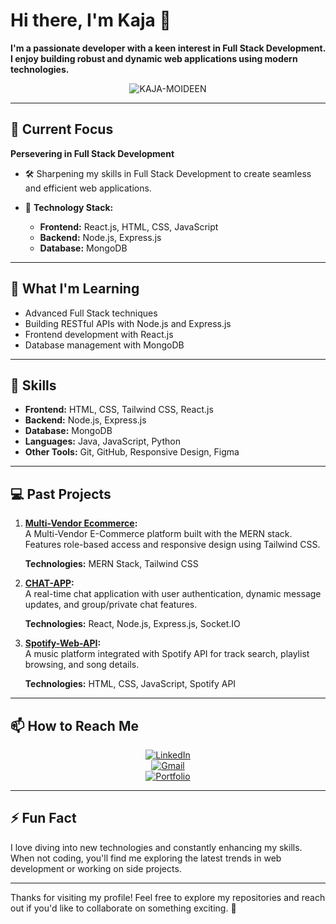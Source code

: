 # Hi there, I'm Kaja 👋

**I'm a passionate developer with a keen interest in Full Stack Development. I enjoy building robust and dynamic web applications using modern technologies.**

<p align="center"> 
  <img src="https://komarev.com/ghpvc/?username=KAJA-MOIDEEN&label=Profile%20views&color=0e75b6&style=flat" alt="KAJA-MOIDEEN" /> 
</p>

---

## 🔭 Current Focus

**Persevering in Full Stack Development**  
- 🛠️ Sharpening my skills in Full Stack Development to create seamless and efficient web applications.  
- 🚀 **Technology Stack:**

  - **Frontend:** React.js, HTML, CSS, JavaScript  
  - **Backend:** Node.js, Express.js  
  - **Database:** MongoDB  

---

## 🌱 What I'm Learning

- Advanced Full Stack techniques  
- Building RESTful APIs with Node.js and Express.js  
- Frontend development with React.js  
- Database management with MongoDB  

---

## 💼 Skills

- **Frontend:** HTML, CSS, Tailwind CSS, React.js  
- **Backend:** Node.js, Express.js  
- **Database:** MongoDB  
- **Languages:** Java, JavaScript, Python  
- **Other Tools:** Git, GitHub, Responsive Design, Figma  

---

## 💻 Past Projects

1. **[Multi-Vendor Ecommerce](https://ecommerce.whytap.tech/):**  
   A Multi-Vendor E-Commerce platform built with the MERN stack. Features role-based access and responsive design using Tailwind CSS.  

   **Technologies:** MERN Stack, Tailwind CSS  

2. **[CHAT-APP](https://github.com/KAJA-MOIDEEN/CHAT-APP):**  
   A real-time chat application with user authentication, dynamic message updates, and group/private chat features.  

   **Technologies:** React, Node.js, Express.js, Socket.IO  

3. **[Spotify-Web-API](https://github.com/KAJA-MOIDEEN/Spotify-API):**  
   A music platform integrated with Spotify API for track search, playlist browsing, and song details.  

   **Technologies:** HTML, CSS, JavaScript, Spotify API  

---

## 📫 How to Reach Me

<div align="center">

[![LinkedIn](https://img.shields.io/badge/LinkedIn-0077B5?style=for-the-badge&logo=linkedin&logoColor=white)](https://www.linkedin.com/in/kaja-moideen/)  
[![Gmail](https://img.shields.io/badge/Gmail-333333?style=for-the-badge&logo=gmail&logoColor=red)](mailto:kajamoideen3100@gmail.com)  
[![Portfolio](https://img.shields.io/badge/Portfolio-FF5722?style=for-the-badge&logo=todoist&logoColor=white)](https://your-portfolio-link)  

</div>

---

## ⚡ Fun Fact

I love diving into new technologies and constantly enhancing my skills. When not coding, you'll find me exploring the latest trends in web development or working on side projects.

---

Thanks for visiting my profile! Feel free to explore my repositories and reach out if you'd like to collaborate on something exciting. 🚀

